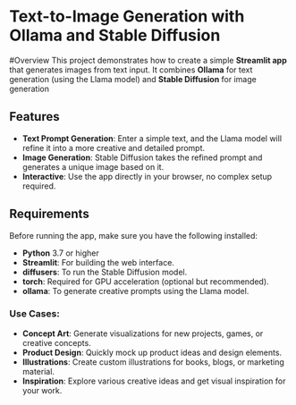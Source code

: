 # Text-to-Image Generation with Ollama and Stable Diffusion

#Overview
This project demonstrates how to create a simple **Streamlit app** that generates images from text input. It combines **Ollama** for text generation (using the Llama model) and **Stable Diffusion** for image generation


##  Features
- **Text Prompt Generation**: Enter a simple text, and the Llama model will refine it into a more creative and detailed prompt.
- **Image Generation**: Stable Diffusion takes the refined prompt and generates a unique image based on it.
- **Interactive**: Use the app directly in your browser, no complex setup required.

##  Requirements
Before running the app, make sure you have the following installed:

- **Python** 3.7 or higher
- **Streamlit**: For building the web interface.
- **diffusers**: To run the Stable Diffusion model.
- **torch**: Required for GPU acceleration (optional but recommended).
- **ollama**: To generate creative prompts using the Llama model.

### Use Cases:
- **Concept Art**: Generate visualizations for new projects, games, or creative concepts.
- **Product Design**: Quickly mock up product ideas and design elements.
- **Illustrations**: Create custom illustrations for books, blogs, or marketing material.
- **Inspiration**: Explore various creative ideas and get visual inspiration for your work.



